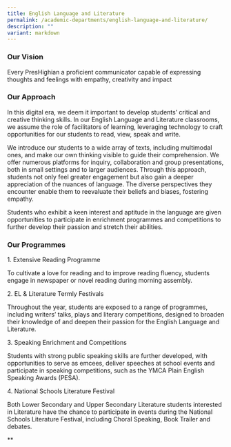 ```yaml
---
title: English Language and Literature
permalink: /academic-departments/english-language-and-literature/
description: ""
variant: markdown
---
```

 <h3>Our Vision</h3>

Every PresHighian a proficient communicator capable of expressing thoughts and feelings with empathy, creativity and impact

  

<h3>Our Approach</h3>
 

In this digital era, we deem it important to develop students’ critical and creative thinking skills. In our English Language and Literature classrooms, we assume the role of facilitators of learning, leveraging technology to craft opportunities for our students to read, view, speak and write.

We introduce our students to a wide array of texts, including multimodal ones, and make our own thinking visible to guide their comprehension. We offer numerous platforms for inquiry, collaboration and group presentations, both in small settings and to larger audiences. Through this approach, students not only feel greater engagement but also gain a deeper appreciation of the nuances of language. The diverse perspectives they encounter enable them to reevaluate their beliefs and biases, fostering empathy.

Students who exhibit a keen interest and aptitude in the language are given opportunities to participate in enrichment programmes and competitions to further develop their passion and stretch their abilities.&nbsp;&nbsp;

  

<h3>Our Programmes</h3>

  

1\. Extensive Reading Programme

  

To cultivate a love for reading and to improve reading fluency, students engage in newspaper or novel reading during morning assembly.&nbsp;

  

2\. EL &amp; Literature Termly Festivals&nbsp;

  

Throughout the year, students are exposed to a range of programmes, including writers’ talks, plays and literary competitions, designed to broaden their knowledge of and deepen their passion for the English Language and Literature.&nbsp;

  

3\. Speaking Enrichment and Competitions

  

Students with strong public speaking skills are further developed, with opportunities to serve as emcees, deliver speeches at school events and participate in speaking competitions, such as the YMCA Plain English Speaking Awards (PESA).&nbsp;

  

4\. National Schools Literature Festival&nbsp;

  

Both Lower Secondary and Upper Secondary Literature students interested in Literature have the chance to participate in events during the National Schools Literature Festival, including Choral Speaking, Book Trailer and debates.

  
**